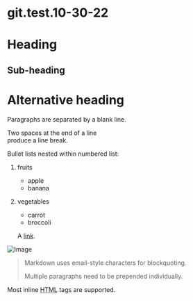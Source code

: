 # git.test.10-30-22

Heading
=======

Sub-heading
-----------

# Alternative heading #

Paragraphs are separated 
by a blank line.

Two spaces at the end of a line  
produce a line break.

Bullet lists nested within numbered list:

  1. fruits
     * apple
     * banana
  2. vegetables
     - carrot
     - broccoli
     
     A [link](http://example.com).

![Image](Icon-pictures.png "icon")

> Markdown uses email-style
characters for blockquoting.
>
> Multiple paragraphs need to be prepended individually.

Most inline <abbr title="Hypertext Markup Language">HTML</abbr> tags are supported.
